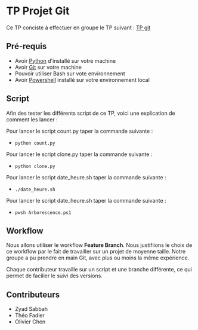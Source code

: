 # TP Projet Git

Ce TP conciste à effectuer en groupe le TP suivant : [TP git](https://gist.github.com/KeligMartin/d433c06818b4acdd5ea7187972d5237e "Page TP git")

## Pré-requis

- Avoir [Python](https://www.python.org/ "Page Python") d'installé sur votre machine
- Avoir [Git](https://git-scm.com/ "Page git-smc") sur votre machine
- Pouvoir utiliser Bash sur vote environnement
- Avoir [Powershell](https://github.com/PowerShell/PowerShell "Page installation POWERSHELL") installé sur votre environnement local

## Script

Afin des tester les différents script de ce TP, voici une explication de comment les lancer :

Pour lancer le script count.py taper la commande suivante :

- `python count.py`

Pour lancer le script clone.py taper la commande suivante :

- `python clone.py`

Pour lancer le script date_heure.sh taper la commande suivante :

- `./date_heure.sh`

Pour lancer le script date_heure.sh taper la commande suivante :

- `pwsh Arborescence.ps1`

## Workflow


Nous allons utiliser le workflow **Feature Branch**. Nous justifiions le choix de ce workflow par le fait de travailler sur un projet de moyenne taille. Notre groupe a pu prendre en main Git, avec plus ou moins la même expérience.

Chaque contributeur travaille sur un script et une branche différente, ce qui permet de facilier le suivi des versions.

## Contributeurs

- Zyad Sabbah
- Théo Fadier 
- Olivier Chen
